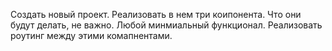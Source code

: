Создать новый проект. Реализовать в нем три коипонента. Что они будут делать, не важно. Любой минмиальный функционал. Реализовать роутинг между этими комапнентами. 
